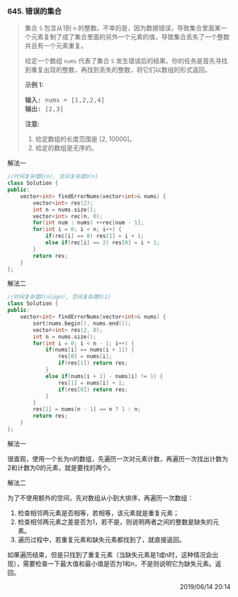 ### 645. 错误的集合

> <div class="content__2ebE"><p>集合 <code>S</code> 包含从1到&nbsp;<code>n</code>&nbsp;的整数。不幸的是，因为数据错误，导致集合里面某一个元素复制了成了集合里面的另外一个元素的值，导致集合丢失了一个整数并且有一个元素重复。</p>
> 
> <p>给定一个数组 <code>nums</code> 代表了集合 <code>S</code> 发生错误后的结果。你的任务是首先寻找到重复出现的整数，再找到丢失的整数，将它们以数组的形式返回。</p>
> 
> <p><strong>示例 1:</strong></p>
> 
> <pre><strong>输入:</strong> nums = [1,2,2,4]
> <strong>输出:</strong> [2,3]
> </pre>
> 
> <p><strong>注意:</strong></p>
> 
> <ol>
> 	<li>给定数组的长度范围是&nbsp;[2, 10000]。</li>
> 	<li>给定的数组是无序的。</li>
> </ol>
> </div>

解法一
```cpp
//时间复杂度O(n), 空间复杂度O(n)
class Solution {
public:
    vector<int> findErrorNums(vector<int>& nums) {
        vector<int> res(2);
        int n = nums.size();
        vector<int> rec(n, 0);
        for(int num : nums) ++rec[num - 1];
        for(int i = 0; i < n; i++) {
            if(rec[i] == 0) res[1] = i + 1;
            else if(rec[i] == 2) res[0] = i + 1;
        }
        return res;
    }
};
```

解法二
```cpp
//时间复杂度O(nlogn), 空间复杂度O(1)
class Solution {
public:
    vector<int> findErrorNums(vector<int>& nums) {
        sort(nums.begin(), nums.end());
        vector<int> res(2, 0);
        int n = nums.size();
        for(int i = 0; i < n - 1; i++) {
            if(nums[i] == nums[i + 1]) {
                res[0] = nums[i];
                if(res[1]) return res;
            }
            else if(nums[i + 1] - nums[i] != 1) {
                res[1] = nums[i] + 1;
                if(res[0]) return res;
            }
        }
        res[1] = nums[n - 1] == n ? 1 : n;
        return res;
    }
};
```

解法一

很直观，使用一个长为n的数组，先遍历一次对元素计数，再遍历一次找出计数为2和计数为0的元素，就是要找的两个。

解法二

为了不使用额外的空间，先对数组从小到大排序，再遍历一次数组：
1. 检查相邻两元素是否相等，若相等，该元素就是重复元素；
2. 检查相邻两元素之差是否为1，若不是，则说明两者之间的整数是缺失的元素。
3. 遍历过程中，若重复元素和缺失元素都找到了，就直接返回。

如果遍历结束，但是只找到了重复元素（当缺失元素是1或n时，这种情况会出现），需要检查一下最大值和最小值是否为1和n，不是则说明它为缺失元素。返回。

<div style="text-align: right"> 2019/06/14 20:14 </div>